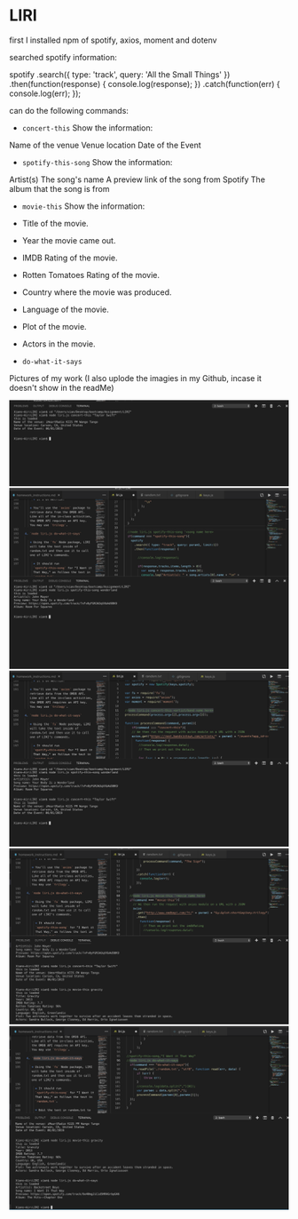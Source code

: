 # LIRI
first I installed npm of spotify, axios, moment and dotenv

searched spotify information:

spotify
.search({ type: 'track', query: 'All the Small Things' })
.then(function(response) {
console.log(response);
})
.catch(function(err) {
console.log(err);
});

can do the following commands:

* `concert-this`
Show the information:

Name of the venue
Venue location
Date of the Event 

* `spotify-this-song`
Show the information:

Artist(s)
The song's name
A preview link of the song from Spotify
The album that the song is from

* `movie-this`
Show the information:

* Title of the movie.
* Year the movie came out.
* IMDB Rating of the movie.
* Rotten Tomatoes Rating of the movie.
* Country where the movie was produced.
* Language of the movie.
* Plot of the movie.
* Actors in the movie.

* `do-what-it-says`

Pictures of my work (I also uplode the imagies in my Github, incase it doesn't show in the readMe)

![Image of 1](images/1.png)
![Image of 2](images/2.png)
![Image of 3](images/3.png)
![Image of 4](images/4.png)
![Image of 5](images/5.png)


